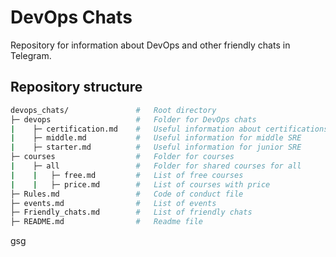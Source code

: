 # DevOps Chats

Repository for information about DevOps and other friendly chats in Telegram.

## Repository structure

```bash
devops_chats/               #   Root directory
├─ devops                   #   Folder for DevOps chats
|    ├─ certification.md    #   Useful information about certifications
|    ├─ middle.md           #   Useful information for middle SRE
|    ├─ starter.md          #   Useful information for junior SRE
├─ courses                  #   Folder for courses
|    ├─ all                 #   Folder for shared courses for all
|    |   ├─ free.md         #   List of free courses
|    |   ├─ price.md        #   List of courses with price
├─ Rules.md                 #   Code of conduct file
├─ events.md                #   List of events
├─ Friendly_chats.md        #   List of friendly chats
├─ README.md                #   Readme file
```
gsg
